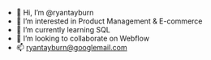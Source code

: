 - 👋 Hi, I’m @ryantayburn
- 👀 I’m interested in Product Management & E-commerce
- 🌱 I’m currently learning SQL
- 💞️ I’m looking to collaborate on Webflow
- 📫 ryantayburn@googlemail.com

<!---
ryantayburn/ryantayburn is a ✨ special ✨ repository because its `README.md` (this file) appears on your GitHub profile.
You can click the Preview link to take a look at your changes.
--->
